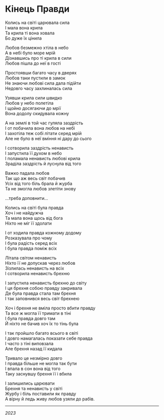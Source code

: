 # Кінець Правди

Колись на світі царювала сила <br>
І мала вона крила <br>
Та крила ті вона ховала <br>
Бо дуже їх цінила

Любов безмежно хтіла в небо <br>
А в небі було море мрій <br>
Дізнавшись про ті крила в сили <br>
Любов пішла до неї в гості

Простоявши багато часу в дверях <br>
Любов таки пустили в замок <br>
Не знаючи любові сила дала підійти <br>
Недовго часу захлиналась сила

Узявши крила сили швидко <br>
Любов у небо полетіла <br>
І щойно досягаючи до мрії <br>
Вона додолу скидувала кожну

А на землі в той час гуляла заздрість <br>
І от побачила вона любов на небі <br>
І захотіла теж собі літати серед мрій <br>
Але не було в неї вміння ні дару до сього

І сотворила заздрість ненависть <br>
І запустила її духом в небо <br>
І поламала ненависть любові крила <br>
Зраділа заздрість й луснула від того

Важко падала любов <br>
Так що аж весь світ побачив <br>
Усіх від того біль брала й журба <br>
Та не змогла любов злетіти знову

...треба доповнити...

Колись на світі була правда <br>
Хоч і не найдужча <br>
Та мала вона щось від бога <br>
Ніхто не міг її здолати

І от ходила правда кожному додому <br>
Розказувала про чому <br>
І була радість серед всіх <br>
І була правда поміж всіх

Літала світом ненависть <br>
Ніхто її не допускав через любов <br>
Зізлилась ненависть на всіх <br>
І сотворила ненависть брехню

І запустила ненависть брехню до світу <br>
І ця брехня собою правду закривала <br>
Де була правда стала там брехня <br>
І так заповнився весь світ брехнею

Хоч і брехня не вміла просто вбити правду <br>
Та все ж могла її тримати в тіні <br>
І була правда довго там <br>
Й ніхто не бачив хоч їх то тінь була

І так пройшло багато всього в світі <br>
І довго намагалась показати себе правда <br>
І часто з тіні виповзала <br>
Але брехня назад її кидала

Тривало це незмірно довго <br>
І правда більше не могла так бути <br> 
І впала в сон вона від того <br>
Таку заснувшу брехня її і вбила

І залишились царювати <br>
Брехня та ненависть у світі <br>
Журбу і біль поставили як правду <br>
А вірну й ледь живу любов узяли до рабів.

---

_2023_